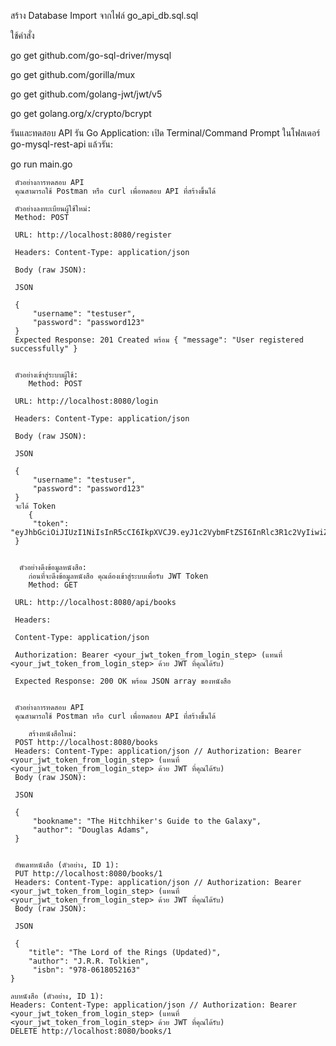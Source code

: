 สร้าง Database Import จากไฟล์ go_api_db.sql.sql

ใช้คำสั่ง  

go get github.com/go-sql-driver/mysql  

go get github.com/gorilla/mux  

go get github.com/golang-jwt/jwt/v5  

go get golang.org/x/crypto/bcrypt   


รันและทดสอบ API
รัน Go Application:
เปิด Terminal/Command Prompt ในโฟลเดอร์ go-mysql-rest-api แล้วรัน:

go run main.go

	 ตัวอย่างการทดสอบ API
	 คุณสามารถใช้ Postman หรือ curl เพื่อทดสอบ API ที่สร้างขึ้นได้
	
	 ตัวอย่างลงทะเบียนผู้ใช้ใหม่:
	 Method: POST

	 URL: http://localhost:8080/register

	 Headers: Content-Type: application/json

	 Body (raw JSON):

	 JSON

	 {
	     "username": "testuser",
	     "password": "password123"
	 }
	 Expected Response: 201 Created พร้อม { "message": "User registered successfully" }


	 ตัวอย่างเข้าสู่ระบบผู้ใช้:
	 	Method: POST

	 URL: http://localhost:8080/login

	 Headers: Content-Type: application/json

	 Body (raw JSON):

	 JSON

	 {
	     "username": "testuser",
	     "password": "password123"
	 }
	 จะได้ Token
	 	{
	     "token": "eyJhbGciOiJIUzI1NiIsInR5cCI6IkpXVCJ9.eyJ1c2VybmFtZSI6InRlc3R1c2VyIiwiZXhwIjoxNjg1NTEyMzQ1LCJpYXQiOjE2ODU1MTE3NDUsIm5iZiI6MTY4NTUxMTc0NX0...."
	 }


	  ตัวอย่างดึงข้อมูลหนังสือ:
	 	ก่อนที่จะดึงข้อมูลหนังสือ คุณต้องเข้าสู่ระบบเพื่อรับ JWT Token
	 	Method: GET

	 URL: http://localhost:8080/api/books

	 Headers:

	 Content-Type: application/json

	 Authorization: Bearer <your_jwt_token_from_login_step> (แทนที่ <your_jwt_token_from_login_step> ด้วย JWT ที่คุณได้รับ)

	 Expected Response: 200 OK พร้อม JSON array ของหนังสือ


	 ตัวอย่างการทดสอบ API
	 คุณสามารถใช้ Postman หรือ curl เพื่อทดสอบ API ที่สร้างขึ้นได้

	 	สร้างหนังสือใหม่:
	 POST http://localhost:8080/books
	 Headers: Content-Type: application/json // Authorization: Bearer <your_jwt_token_from_login_step> (แทนที่ <your_jwt_token_from_login_step> ด้วย JWT ที่คุณได้รับ)
	 Body (raw JSON):

	 JSON

	 {
	     "bookname": "The Hitchhiker's Guide to the Galaxy",
	     "author": "Douglas Adams",
	 }


	 อัพเดทหนังสือ (ตัวอย่าง, ID 1):
	 PUT http://localhost:8080/books/1
	 Headers: Content-Type: application/json // Authorization: Bearer <your_jwt_token_from_login_step> (แทนที่ <your_jwt_token_from_login_step> ด้วย JWT ที่คุณได้รับ)
	 Body (raw JSON):

	 JSON

	 {
	    "title": "The Lord of the Rings (Updated)",
	    "author": "J.R.R. Tolkien",
	     "isbn": "978-0618052163"
	}

	ลบหนังสือ (ตัวอย่าง, ID 1):
	Headers: Content-Type: application/json // Authorization: Bearer <your_jwt_token_from_login_step> (แทนที่ <your_jwt_token_from_login_step> ด้วย JWT ที่คุณได้รับ)
	DELETE http://localhost:8080/books/1
